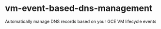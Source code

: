 # vm-event-based-dns-management
Automatically manage DNS records based on your GCE VM lifecycle events
